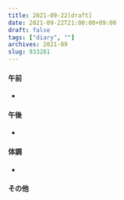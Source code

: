 ```yaml
---
title: 2021-09-22[draft]
date: 2021-09-22T21:00:00+09:00
draft: false
tags: ["diary", ""]
archives: 2021-09
slug: 933281
---
```

#### 午前
- 
#### 午後
- 
#### 体調
- 
#### その他